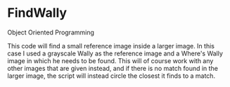 # FindWally
Object Oriented Programming

This code will find a small reference image inside a larger image.
In this case I used a grayscale Wally as the reference image and a Where's Wally image in which he needs to be found.
This will of course work with any other images that are given instead, and if there is no match found in the larger image,
the script will instead circle the closest it finds to a match.
